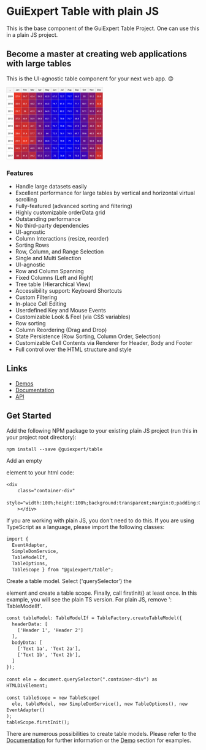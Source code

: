 
# GuiExpert Table with plain JS

This is the base component of the GuiExpert Table Project. One can use this in a plain JS project.

## Become a master at creating web applications with large tables

This is the UI-agnostic table component for your next web app. 😊

<img src="https://raw.githubusercontent.com/guiexperttable/ge-table/main/apps/table-website/src/assets/screens/heatmap.png" width="50%">

### Features
- Handle large datasets easily
- Excellent performance for large tables by vertical and horizontal virtual scrolling
- Fully-featured (advanced sorting and filtering)
- Highly customizable orderData grid
- Outstanding performance
- No third-party dependencies
- UI-agnostic
- Column Interactions (resize, reorder)
- Sorting Rows
- Row, Column, and Range Selection
- Single and Multi Selection
- UI-agnostic
- Row and Column Spanning
- Fixed Columns (Left and Right)
- Tree table (Hierarchical View)
- Accessibility support: Keyboard Shortcuts
- Custom Filtering
- In-place Cell Editing
- Userdefined Key and Mouse Events
- Customizable Look & Feel (via CSS variables)
- Row sorting
- Column Reordering (Drag and Drop)
- State Persistence (Row Sorting, Column Order, Selection)
- Customizable Cell Contents via Renderer for Header, Body and Footer
- Full control over the HTML structure and style


## Links

- [Demos](https://gui.expert/demos)
- [Documentation](https://gui.expert/doc)
- [API](https://gui.expert/api)

## Get Started

Add the following NPM package to your existing plain JS project (run this in your project root directory):

```
npm install --save @guiexpert/table
```

Add an empty <div> element to your html code:

```
<div
    class="container-div"
    style="width:100%;height:100%;background:transparent;margin:0;padding:0;"
    ></div>
```

If you are working with plain JS, you don't need to do this. If you are using TypeScript as a language, please import the following classes:
```
import {
  EventAdapter,
  SimpleDomService,
  TableModelIf,
  TableOptions,
  TableScope } from "@guiexpert/table";
```


Create a table model.
Select ('querySelector') the <div> element and create a table scope.
Finally, call firstInit() at least once.
In this example, you will see the plain TS version. For plain JS, remove ': TableModelIf'.

```
const tableModel: TableModelIf = TableFactory.createTableModel({
  headerData: [
    ['Header 1', 'Header 2']
  ],
  bodyData: [
    ['Text 1a', 'Text 2a'],
    ['Text 1b', 'Text 2b'],
  ]
});  

const ele = document.querySelector(".container-div") as HTMLDivElement;

const tableScope = new TableScope(
  ele, tableModel, new SimpleDomService(), new TableOptions(), new EventAdapter()
);
tableScope.firstInit();
```

There are numerous possibilities to create table models.
Please refer to the [Documentation](https://gui.expert/doc) for further information or the [Demo](https://gui.expert/demos) section for examples.


